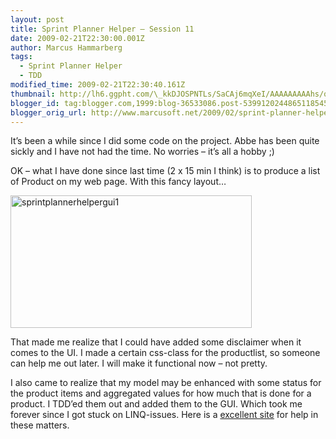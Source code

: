```yaml
---
layout: post
title: Sprint Planner Helper – Session 11
date: 2009-02-21T22:30:00.001Z
author: Marcus Hammarberg
tags:
  - Sprint Planner Helper
  - TDD
modified_time: 2009-02-21T22:30:40.161Z
thumbnail: http://lh6.ggpht.com/\_kkDJOSPNTLs/SaCAj6mqXeI/AAAAAAAAAhs/q5kHDnspv6E/s72-c/sprintplannerhelpergui1_thumb%5B1%5D.jpg?imgmax=800
blogger_id: tag:blogger.com,1999:blog-36533086.post-5399120244865118545
blogger_orig_url: http://www.marcusoft.net/2009/02/sprint-planner-helper-session-11.html
---
```



It’s been a while since I did some code on the project. Abbe has been
quite sickly and I have not had the time. No worries – it’s all a hobby
;)

OK – what I have done since last time (2 x 15 min I think) is to produce
a list of Product on my web page. With this fancy layout…

[<img
src="http://lh6.ggpht.com/_kkDJOSPNTLs/SaCAj6mqXeI/AAAAAAAAAhs/q5kHDnspv6E/sprintplannerhelpergui1_thumb%5B1%5D.jpg?imgmax=800"
title="sprintplannerhelpergui1"
style="border-right: 0px; border-top: 0px; display: inline; border-left: 0px; border-bottom: 0px"
data-border="0" width="386" height="212"
alt="sprintplannerhelpergui1" />](http://lh3.ggpht.com/_kkDJOSPNTLs/SaCAjQSVUTI/AAAAAAAAAho/OLO2yJ2vMTw/s1600-h/sprintplannerhelpergui1%5B3%5D.jpg)

That made me realize that I could have added some disclaimer when it
comes to the UI. I made a certain css-class for the productlist, so
someone can help me out later. I will make it functional now – not
pretty.

I also came to realize that my model may be enhanced with some status
for the product items and aggregated values for how much that is done
for a product. I TDD’ed them out and added them to the GUI. Which took
me forever since I got stuck on LINQ-issues. Here is a [excellent
site](http://msdn.microsoft.com/en-us/vcsharp/aa336746.aspx) for help in
these matters.
